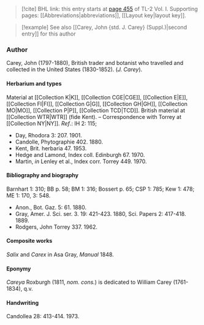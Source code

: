 > [!cite] BHL link: this entry starts at [page 455](https://www.biodiversitylibrary.org/item/103414#page/503/mode/1up) of TL-2 Vol. I.
> Supporting pages: [[Abbreviations|abbreviations]], [[Layout key|layout key]].

> [!example] See also [[Carey, John {std. J. Carey} (Suppl.)|second entry]] for this author

### Author

Carey, John (1797-1880), British trader and botanist who travelled and collected in the United States (1830-1852). (*J. Carey*).

#### Herbarium and types

Material at [[Collection K|K]], [[Collection CGE|CGE]], [[Collection E|E]], [[Collection FI|FI]], [[Collection G|G]], [[Collection GH|GH]], [[Collection MO|MO]], [[Collection P|P]], [[Collection TCD|TCD]]. British material at [[Collection WTR|WTR]] (fide Kent). – Correspondence with Torrey at [[Collection NY|NY]].
*Ref*.: IH 2: 115;
- Day, Rhodora 3: 207. 1901.
- Candolle, Phytographie 402. 1880.
- Kent, Brit. herbaria 47. 1953.
- Hedge and Lamond, Index coll. Edinburgh 67. 1970.
- Martin, *in* Lenley et al., Index corr. Torrey 449. 1970.

#### Bibliography and biography

Barnhart 1: 310; BB p. 58; BM 1: 316; Bossert p. 65; CSP 1: 785; Kew 1: 478; ME 1: 170, 3: 548.
- Anon., Bot. Gaz. 5: 61. 1880.
- Gray, Amer. J. Sci. ser. 3. 19: 421-423. 1880, Sci. Papers 2: 417-418. 1889.
- Rodgers, John Torrey 337. 1962.

#### Composite works

*Salix* and *Carex* in Asa Gray, *Manual* 1848.

#### Eponymy

*Careya* Roxburgh (1811, *nom. cons.*) is dedicated to William Carey (1761-1834), q.v.

#### Handwriting

Candollea 28: 413-414. 1973.

